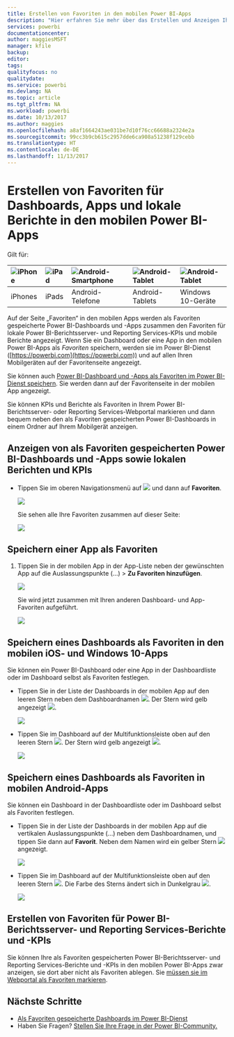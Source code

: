 ```yaml
---
title: Erstellen von Favoriten in den mobilen Power BI-Apps
description: "Hier erfahren Sie mehr über das Erstellen und Anzeigen Ihrer als Favoriten gespeicherten Power BI-Dashboards und -Apps, Power BI-Berichtsserver- und Reporting Services-Berichte und -KPIs in den mobilen Apps."
services: powerbi
documentationcenter: 
author: maggiesMSFT
manager: kfile
backup: 
editor: 
tags: 
qualityfocus: no
qualitydate: 
ms.service: powerbi
ms.devlang: NA
ms.topic: article
ms.tgt_pltfrm: NA
ms.workload: powerbi
ms.date: 10/13/2017
ms.author: maggies
ms.openlocfilehash: a8af1664243ae031be7d10f76cc66688a2324e2a
ms.sourcegitcommit: 99cc3b9cb615c2957dde6ca908a51238f129cebb
ms.translationtype: HT
ms.contentlocale: de-DE
ms.lasthandoff: 11/13/2017
---
```

# <a name="make-favorite-dashboards-apps-and-on-premises-reports-in-the-power-bi-mobile-apps"></a>Erstellen von Favoriten für Dashboards, Apps und lokale Berichte in den mobilen Power BI-Apps
Gilt für:

| ![iPhone](media/mobile-apps-favorites/iphone-logo-50-px.png) | ![iPad](media/mobile-apps-favorites/ipad-logo-50-px.png) | ![Android-Smartphone](media/mobile-apps-favorites/android-phone-logo-50-px.png) | ![Android-Tablet](media/mobile-apps-favorites/android-tablet-logo-50-px.png) | ![Android-Tablet](media/mobile-apps-favorites/win-10-logo-50-px.png) |
|:--- |:--- |:--- |:--- |:--- |
| iPhones |iPads |Android-Telefone |Android-Tablets |Windows 10-Geräte |

Auf der Seite „Favoriten“ in den mobilen Apps werden als Favoriten gespeicherte Power BI-Dashboards und -Apps zusammen den Favoriten für lokale Power BI-Berichtsserver- und Reporting Services-KPIs und mobile Berichte angezeigt. Wenn Sie ein Dashboard oder eine App in den mobilen Power BI-Apps als *Favoriten* speichern, werden sie im Power BI-Dienst ([https://powerbi.com](https://powerbi.com)) und auf allen Ihren Mobilgeräten auf der Favoritenseite angezeigt. 

Sie können auch [Power BI-Dashboard und -Apps als Favoriten im Power BI-Dienst speichern](service-dashboard-favorite.md). Sie werden dann auf der Favoritenseite in der mobilen App angezeigt.

Sie können KPIs und Berichte als Favoriten in Ihrem Power BI-Berichtsserver- oder Reporting Services-Webportal markieren und dann bequem neben den als Favoriten gespeicherten Power BI-Dashboards in einem Ordner auf Ihrem Mobilgerät anzeigen.

## <a name="view-your-favorite-power-bi-dashboards-and-apps-and-on-premises-reports-and-kpis"></a>Anzeigen von als Favoriten gespeicherten Power BI-Dashboards und -Apps sowie lokalen Berichten und KPIs
* Tippen Sie im oberen Navigationsmenü auf ![](media/mobile-apps-favorites/power-bi-iphone-global-nav-button.png) und dann auf **Favoriten**.
  
  ![](media/mobile-apps-favorites/power-bi-ipad-faves-pbi-report-server.png)
  
  Sie sehen alle Ihre Favoriten zusammen auf dieser Seite:
  
  ![](media/mobile-apps-favorites/power-bi-ipad-favorites.png)

## <a name="make-an-app-a-favorite"></a>Speichern einer App als Favoriten
1. Tippen Sie in der mobilen App in der App-Liste neben der gewünschten App auf die Auslassungspunkte (...) > **Zu Favoriten hinzufügen**.
   
    ![](media/mobile-apps-favorites/power-bi-android-favorite-app-ellipsis.png)
   
    Sie wird jetzt zusammen mit Ihren anderen Dashboard- und App-Favoriten aufgeführt.
   
    ![](media/mobile-apps-favorites/power-bi-android-favorite-apps.png)

## <a name="make-a-dashboard-a-favorite-in-the-ios-and-windows-10-mobile-apps"></a>Speichern eines Dashboards als Favoriten in den mobilen iOS- und Windows 10-Apps
Sie können ein Power BI-Dashboard oder eine App in der Dashboardliste oder im Dashboard selbst als Favoriten festlegen.

* Tippen Sie in der Liste der Dashboards in der mobilen App auf den leeren Stern neben dem Dashboardnamen ![](media/mobile-apps-favorites/power-bi-mobile-not-favorite-icon.png). Der Stern wird gelb angezeigt ![](media/mobile-apps-favorites/power-bi-mobile-yes-favorite-icon.png).
  
    ![](media/mobile-apps-favorites/power-bi-mobile-make-dashboard-favorite.png)
* Tippen Sie im Dashboard auf der Multifunktionsleiste oben auf den leeren Stern ![](media/mobile-apps-favorites/power-bi-mobile-not-favorite-icon.png). Der Stern wird gelb angezeigt ![](media/mobile-apps-favorites/power-bi-mobile-yes-favorite-icon.png).
  
    ![](media/mobile-apps-favorites/power-bi-mobile-favorite-selected.png)

## <a name="make-a-dashboard-a-favorite-in-the-android-mobile-apps"></a>Speichern eines Dashboards als Favoriten in mobilen Android-Apps
Sie können ein Dashboard in der Dashboardliste oder im Dashboard selbst als Favoriten festlegen.

* Tippen Sie in der Liste der Dashboards in der mobilen App auf die vertikalen Auslassungspunkte (...) neben dem Dashboardnamen, und tippen Sie dann auf **Favorit**. Neben dem Namen wird ein gelber Stern ![](media/mobile-apps-favorites/power-bi-mobile-yes-favorite-icon.png) angezeigt.
  
    ![](media/mobile-apps-favorites/power-bi-android-make-favorite.png)
* Tippen Sie im Dashboard auf der Multifunktionsleiste oben auf den leeren Stern ![](media/mobile-apps-favorites/power-bi-mobile-not-favorite-icon.png). Die Farbe des Sterns ändert sich in Dunkelgrau ![](media/mobile-apps-favorites/power-bi-android-favorite-icon.png).
  
    ![](media/mobile-apps-favorites/power-bi-android-favorite-in-dashboard.png)

## <a name="make-favorite-power-bi-report-server-and-reporting-services-reports-and-kpis"></a>Erstellen von Favoriten für Power BI-Berichtsserver- und Reporting Services-Berichte und -KPIs
Sie können Ihre als Favoriten gespeicherten Power BI-Berichtsserver- und Reporting Services-Berichte und -KPIs in den mobilen Power BI-Apps zwar anzeigen, sie dort aber nicht als Favoriten ablegen. Sie [müssen sie im Webportal als Favoriten markieren](report-server/getting-around.md#tag-your-favorite-reports-and-kpis). 

## <a name="next-steps"></a>Nächste Schritte
* [Als Favoriten gespeicherte Dashboards im Power BI-Dienst](service-dashboard-favorite.md) 
* Haben Sie Fragen? [Stellen Sie Ihre Frage in der Power BI-Community.](http://community.powerbi.com/)

